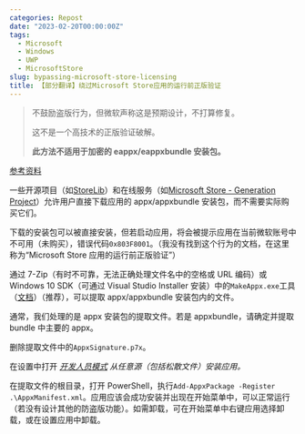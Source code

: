 ```yaml
---
categories: Repost
date: "2023-02-20T00:00:00Z"
tags:
  - Microsoft
  - Windows
  - UWP
  - MicrosoftStore
slug: bypassing-microsoft-store-licensing
title: 【部分翻译】绕过Microsoft Store应用的运行前正版验证
---
```


> 不鼓励盗版行为，但微软声称这是预期设计，不打算修复。
>
> 这不是一个高技术的正版验证破解。
>
> **此方法不适用于加密的 eappx/eappxbundle 安装包。**

[参考资料](https://titleos.dev/bypassing-microsoft-store-licensing/)

<!-- https://4sysops.com/wiki/list-of-ms-settings-uri-commands-to-open-specific-settings-in-windows-10/ -->

一些开源项目（如[StoreLib](https://github.com/StoreDev/StoreLib)）和在线服务（如[Microsoft Store - Generation Project](https://store.rg-adguard.net/)）允许用户直接下载应用的 appx/appxbundle 安装包，而不需要实际购买它们。

下载的安装包可以被直接安装，但若启动应用，将会被提示应用在当前微软账号中不可用（未购买），错误代码`0x803F8001`。（我没有找到这个行为的文档，在这里称为“Microsoft Store 应用的运行前正版验证”）

通过 7-Zip（有时不可靠，无法正确处理文件名中的空格或 URL 编码）或 Windows 10 SDK（可通过 Visual Studio Installer 安装）中的`MakeAppx.exe`工具（[文档](https://learn.microsoft.com/en-us/windows/win32/appxpkg/make-appx-package--makeappx-exe-)）（推荐），可以提取 appx/appxbundle 安装包内的文件。

通常，我们处理的是 appx 安装包的提取文件。若是 appxbundle，请确定并提取 bundle 中主要的 appx。

删除提取文件中的`AppxSignature.p7x`。

在设置中打开 _[开发人员模式](ms-settings:developers) 从任意源（包括松散文件）安装应用。_

在提取文件的根目录，打开 PowerShell，执行`Add-AppxPackage -Register .\AppxManifest.xml`。应用应该会成功安装并出现在开始菜单中，可以正常运行（若没有设计其他的防盗版功能）。如需卸载，可在开始菜单中右键应用选择卸载，或在设置应用中卸载。
